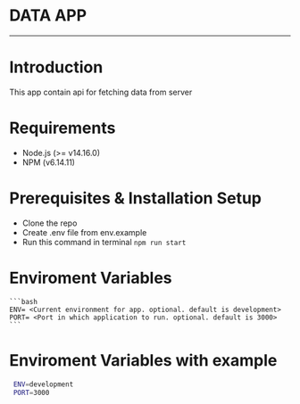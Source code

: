 # DATA APP

---

# Introduction

This app contain api for fetching data from server

# Requirements

- Node.js (>= v14.16.0)
- NPM (v6.14.11)

# Prerequisites & Installation Setup

- Clone the repo
- Create .env file from env.example
- Run this command in terminal `npm run start`

# Enviroment Variables
    ```bash
    ENV= <Current environment for app. optional. default is development>
    PORT= <Port in which application to run. optional. default is 3000>
    ```

# Enviroment Variables with example
```bash
 ENV=development
 PORT=3000
```